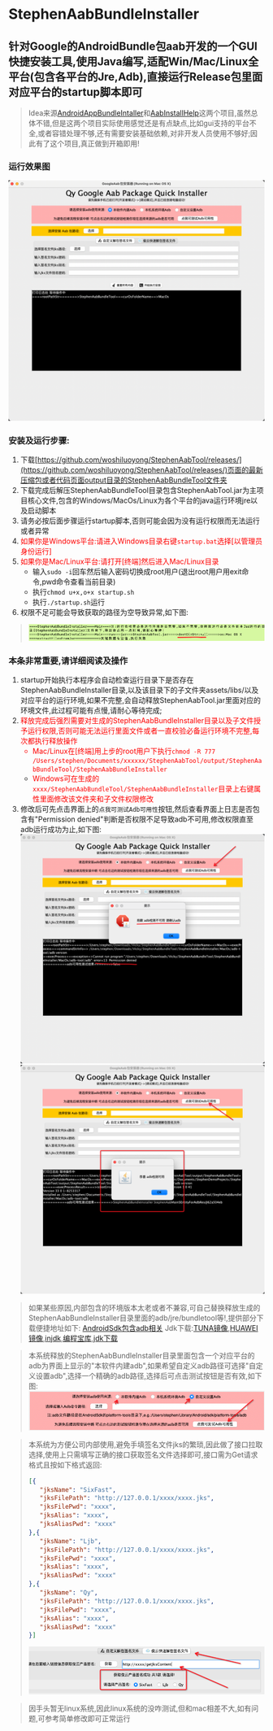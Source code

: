 # StephenAabBundleInstaller
## 针对Google的AndroidBundle包aab开发的一个GUI快捷安装工具,使用Java编写,适配Win/Mac/Linux全平台(包含各平台的Jre,Adb),直接运行Release包里面对应平台的startup脚本即可
>Idea来源[AndroidAppBundleIntaller](https://github.com/didikee/AndroidAppBundleIntaller)和[AabInstallHelp](https://github.com/fireantzhang/AabInstallHelp)这两个项目,虽然总体不错,但是这两个项目实际使用感觉还是有点缺点,比如gui支持的平台不全,或者容错处理不够,还有需要安装基础依赖,对非开发人员使用不够好;因此有了这个项目,真正做到开箱即用!

### 运行效果图
![运行效果图](src/Readme_ScreenshotMain.png)

### 安装及运行步骤:
1. 下载[https://github.com/woshiluoyong/StephenAabTool/releases/](https://github.com/woshiluoyong/StephenAabTool/releases/)页面的最新压缩包或者代码页面output目录的StephenAabBundleTool文件夹
2. 下载完成后解压StephenAabBundleTool目录包含StephenAabTool.jar为主项目核心文件,包含的Windows/MacOs/Linux为各个平台的java运行环境jre以及启动脚本
3. 请务必按后面步骤运行startup脚本,否则可能会因为没有运行权限而无法运行或者异常
4. <font color=#FF0000>如果你是Windows平台:请进入Windows目录右键```startup.bat```选择[以管理员身份运行]</font>
5. <font color=#FF0000>如果你是Mac/Linux平台:请打开[终端]然后进入Mac/Linux目录 </font>
   - 输入```sudo -i```回车然后输入密码切换成root用户(退出root用户用exit命令,pwd命令查看当前目录)
   - 执行```chmod u+x,o+x startup.sh```
   - 执行```./startup.sh```运行
6. 权限不足可能会导致获取的路径为空导致异常,如下图:
>![权限不足导致的无法运行](src/Readme_ScreenshotPermission0.png)

### 本条非常重要,请详细阅读及操作
1. startup开始执行本程序会自动检查运行目录下是否存在StephenAabBundleInstaller目录,以及该目录下的子文件夹assets/libs/以及对应平台的运行环境,如果不完整,会自动释放StephenAabTool.jar里面对应的环境文件,此过程可能有点慢,请耐心等待完成;
2. <font color=#FF0000>释放完成后强烈需要对生成的StephenAabBundleInstaller目录以及子文件授予运行权限,否则可能无法运行里面文件或者一直校验必备运行环境不完整,每次都执行释放操作 
    - Mac/Linux在[终端]用上步的root用户下执行```chmod -R 777 /Users/stephen/Documents/xxxxxx/StephenAabTool/output/StephenAabBundleTool/StephenAabBundleInstaller```
    - Windows可在生成的```xxxx/StephenAabBundleTool/StephenAabBundleInstaller```目录上右键属性里面修改该文件夹和子文件权限修改</font>
3. 修改后可先点击界面上的```点我可测试Adb可用性```按钮,然后查看界面上日志是否包含有"Permission denied"判断是否权限不足导致adb不可用,修改权限直至adb运行成功为止,如下图:
![权限不足测试](src/Readme_ScreenshotPermission1.png)
![权限正常测试](src/Readme_ScreenshotPermission2.png)

>如果某些原因,内部包含的环境版本太老或者不兼容,可自己替换释放生成的StephenAabBundleInstaller目录里面的adb/jre/bundletool等!,提供部分下载便捷地址如下:
>[AndroidSdk包含adb相关](https://www.androiddevtools.cn/)
>Jdk下载:[TUNA镜像](https://mirrors.tuna.tsinghua.edu.cn/AdoptOpenJDK/),[HUAWEI镜像](https://repo.huaweicloud.com/java/jdk/),[injdk](https://www.injdk.cn/),[编程宝库](http://www.codebaoku.com/jdk/jdk-index.html),[jdk下载](https://jdkdownload.com/)

>本系统释放的StephenAabBundleInstaller目录里面包含一个对应平台的adb为界面上显示的"本软件内建adb",如果希望自定义adb路径可选择"自定义设置adb",选择一个精确的adb路径,选择后可点击测试按钮是否有效,如下图:
>![adb切换](src/Readme_ScreenshotAdb.png)

>本系统为方便公司内部使用,避免手填签名文件jks的繁琐,因此做了接口拉取选择,使用上只需填写正确的接口获取签名文件选择即可,接口需为Get请求格式且按如下格式返回:
>```json
>[{
>    "jksName": "SixFast",
>    "jksFilePath": "http://127.0.0.1/xxxx/xxxx.jks",
>    "jksFilePwd": "xxxx",
>    "jksAlias": "xxxx",
>    "jksAliasPwd": "xxxx"
>},{
>    "jksName": "Ljb",
>    "jksFilePath": "http://127.0.0.1/xxxx/xxxx.jks",
>    "jksFilePwd": "xxxx",
>    "jksAlias": "xxxx",
>    "jksAliasPwd": "xxxx"
>},{
>    "jksName": "Qy",
>    "jksFilePath": "http://127.0.0.1/xxxx/xxxx.jks",
>    "jksFilePwd": "xxxx",
>    "jksAlias": "xxxx",
>    "jksAliasPwd": "xxxx"
>}]
>```
>![jks切换](src/Readme_ScreenshotJks.png)

>因手头暂无linux系统,因此linux系统的没咋测试,但和mac相差不大,如有问题,可参考简单修改即可正常运行